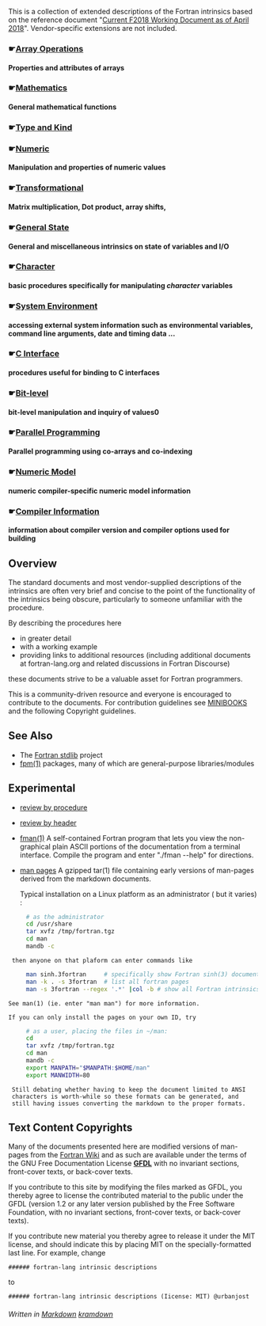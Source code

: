 This is a collection of extended descriptions of the Fortran intrinsics
based on the reference document
"[Current F2018 Working Document as of April 2018](http://isotc.iso.org/livelink/livelink?func=ll&objId=19442438&objAction=Open)".
Vendor-specific extensions are not included.

### &#9755;[Array Operations]({{site.baseurl}}/learn/intrinsics/ARRAY_index) 
#### Properties and attributes of arrays
### &#9755;[Mathematics]({{site.baseurl}}/learn/intrinsics/MATH_index) 
#### General mathematical functions
### &#9755;[Type and Kind]({{site.baseurl}}/learn/intrinsics/TYPE_index) 
### &#9755;[Numeric]({{site.baseurl}}/learn/intrinsics/NUMERIC_index) 
#### Manipulation and properties of numeric values
### &#9755;[Transformational]({{site.baseurl}}/learn/intrinsics/TRANSFORM_index) 
#### Matrix multiplication, Dot product, array shifts,
### &#9755;[General State]({{site.baseurl}}/learn/intrinsics/STATE_index) 
#### General and miscellaneous intrinsics on state of variables and I/O
### &#9755;[Character]({{site.baseurl}}/learn/intrinsics/CHARACTER_index) 
#### basic procedures specifically for manipulating _character_ variables
### &#9755;[System Environment]({{site.baseurl}}/learn/intrinsics/SYSTEM_index) 
#### accessing external system information such as environmental variables, command line arguments, date and timing data ...
### &#9755;[C Interface]({{site.baseurl}}/learn/intrinsics/C_index) 
#### procedures useful for binding to C interfaces
### &#9755;[Bit-level]({{site.baseurl}}/learn/intrinsics/BIT_index) 
#### bit-level manipulation and inquiry of values0
### &#9755;[Parallel Programming]({{site.baseurl}}/learn/intrinsics/PARALLEL_index) 
#### Parallel programming using co-arrays and co-indexing
### &#9755;[Numeric Model]({{site.baseurl}}/learn/intrinsics/MODEL_index) 
#### numeric compiler-specific numeric model information
### &#9755;[Compiler Information]({{site.baseurl}}/learn/intrinsics/COMPILER_index) 
#### information about compiler version and compiler options used for building

## Overview
The standard documents and most vendor-supplied descriptions of
the intrinsics are often very brief and concise to the point of the
functionality of the intrinsics being obscure, particularly to someone
unfamiliar with  the procedure.

By describing the procedures here 
   * in greater detail 
   * with a working example
   * providing links to additional resources
     (including additional documents at fortran-lang.org and related
     discussions in Fortran Discourse)

these documents strive to be a valuable asset for Fortran programmers.

This is a community-driven resource and everyone is encouraged to contribute 
to the documents. For contribution guidelines see
[MINIBOOKS](https://github.com/fortran-lang/fortran-lang.org/blob/master/MINIBOOKS.md)
and the following Copyright guidelines.

## See Also
   - The [Fortran stdlib](https://stdlib.fortran-lang.org/) project
   - [fpm(1)](https://fortran-lang.org/packages/fpm) packages, many of which are general-purpose libraries/modules

## Experimental

   - [review by procedure ](http://www.urbanjost.altervista.org/SUPPLEMENTS/slidy_byprocedure.html)

   - [review by header ](http://www.urbanjost.altervista.org/SUPPLEMENTS/slidy_byheader.html)

   - [fman(1)](http://www.urbanjost.altervista.org/SUPPLEMENTS/fman.f90) A self-contained Fortran program that
     lets you view the non-graphical plain ASCII portions of the
     documentation from a terminal interface. Compile the program and
     enter "./fman --help" for directions. 

   - [man pages](http://www.urbanjost.altervista.org/SUPPLEMENTS/fortran.tgz) A gzipped tar(1) file containing
     early versions of man-pages derived from the markdown documents.

     Typical installation on a Linux platform as an administrator ( but it varies) :
```bash
     # as the administrator
     cd /usr/share
     tar xvfz /tmp/fortran.tgz
     cd man
     mandb -c
```
     then anyone on that plaform can enter commands like 
```bash
     man sinh.3fortran     # specifically show Fortran sinh(3) documentation
     man -k . -s 3fortran  # list all fortran pages
     man -s 3fortran --regex '.*' |col -b # show all Fortran intrinsics
```
    See man(1) (ie. enter "man man") for more information.
    
    If you can only install the pages on your own ID, try

```bash
     # as a user, placing the files in ~/man:
     cd 
     tar xvfz /tmp/fortran.tgz
     cd man
     mandb -c
     export MANPATH="$MANPATH:$HOME/man"
     export MANWIDTH=80
```

     Still debating whether having to keep the document limited to ANSI
     characters is worth-while so these formats can be generated, and
     still having issues converting the markdown to the proper formats.

## Text Content Copyrights

Many of the documents presented here are modified versions of man-pages from the
[Fortran Wiki](https://fortranwiki.org)
and as such are available under the terms of the GNU
Free Documentation License [__GFDL__](GNU_Free_Documentation_License.md)
with no invariant sections, front-cover texts, or back-cover texts.

If you contribute to this site by modifying the files marked as GFDL,
you thereby agree to license the contributed material to the public
under the GFDL (version 1.2 or any later version published by the Free
Software Foundation, with no invariant sections, front-cover texts,
or back-cover texts).

If you contribute new material you thereby agree to release it under
the MIT license, and should indicate this by placing MIT on the
specially-formatted last line. For example, change
```text
###### fortran-lang intrinsic descriptions
```
to
```text
###### fortran-lang intrinsic descriptions (Iicense: MIT) @urbanjost
```

###### Written in [Markdown](https://github.com/adam-p/markdown-here/wiki/Markdown-Cheatsheet) [kramdown](https://kramdown.gettalong.org/syntax.html)
